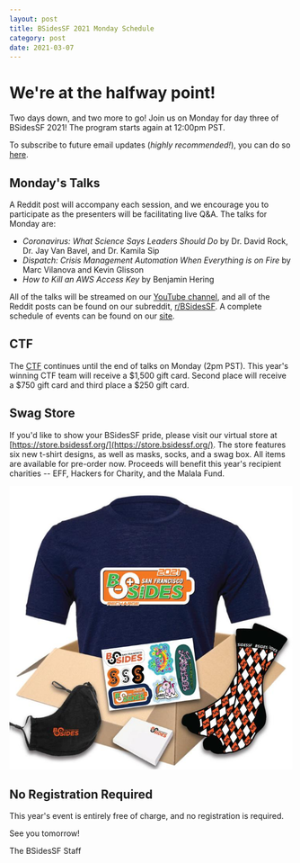 ```yaml
---
layout: post
title: BSidesSF 2021 Monday Schedule
category: post
date: 2021-03-07
---
```


# We're at the halfway point!

Two days down, and two more to go! Join us on Monday for day three of BSidesSF 2021! The program starts again at 12:00pm PST.

To subscribe to future email updates (_highly recommended!_), you can do so [here](/subscribe.html).

## Monday's Talks

A Reddit post will accompany each session, and we encourage you to participate as the presenters will be facilitating live Q&A. The talks for Monday are:

* _Coronavirus: What Science Says Leaders Should Do_ by Dr. David Rock, Dr. Jay Van Bavel, and Dr. Kamila Sip
* _Dispatch: Crisis Management Automation When Everything is on Fire_ by Marc Vilanova and Kevin Glisson
* _How to Kill an AWS Access Key_ by Benjamin Hering

All of the talks will be streamed on our [YouTube channel](https://www.youtube.com/playlist?list=PLbZzXF2qC3RvWn6Nne_Jj8IkLXZP3tgE6), and all of the Reddit posts can be found on our subreddit, [r/BSidesSF](https://www.reddit.com/r/BSidesSF/). A complete schedule of events can be found on our [site](https://bsidessf.org/schedule).

## CTF

The [CTF](https://ctf.bsidessf.net) continues until the end of talks on Monday (2pm PST). This year's winning CTF team will receive a $1,500 gift card. Second place will receive a $750 gift card and third place a $250 gift card. 

## Swag Store

If you'd like to show your BSidesSF pride, please visit our virtual store at [https://store.bsidessf.org/](https://store.bsidessf.org/). The store features six new t-shirt designs, as well as masks, socks, and a swag box. All items are available for pre-order now. Proceeds will benefit this year's recipient charities -- EFF, Hackers for Charity, and the Malala Fund. 

[![BSidesSF 2021 SwagBox](/images/posts_2021/swagbox.jpg "BSidesSF 2021 SwagBox")](https://store.bsidessf.org/)

## No Registration Required

This year's event is entirely free of charge, and no registration is required. 


See you tomorrow!

The BSidesSF Staff
